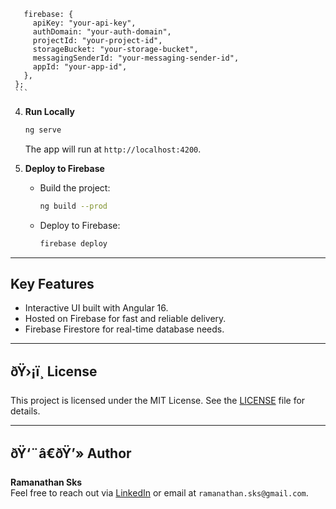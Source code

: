        firebase: {
         apiKey: "your-api-key",
         authDomain: "your-auth-domain",
         projectId: "your-project-id",
         storageBucket: "your-storage-bucket",
         messagingSenderId: "your-messaging-sender-id",
         appId: "your-app-id",
       },
     };
     ```

4. **Run Locally**
   ```bash
   ng serve
   ```

   The app will run at `http://localhost:4200`.

5. **Deploy to Firebase**
   - Build the project:
     ```bash
     ng build --prod
     ```
   - Deploy to Firebase:
     ```bash
     firebase deploy
     ```

---

## Key Features

- Interactive UI built with Angular 16.
- Hosted on Firebase for fast and reliable delivery.
- Firebase Firestore for real-time database needs.
---

## ðŸ›¡ï¸ License

This project is licensed under the MIT License. See the [LICENSE](LICENSE) file for details.

---

## ðŸ‘¨â€ðŸ’» Author

**Ramanathan Sks**  
Feel free to reach out via [LinkedIn](https://www.linkedin.com/in/ramanathansks) or email at `ramanathan.sks@gmail.com`.